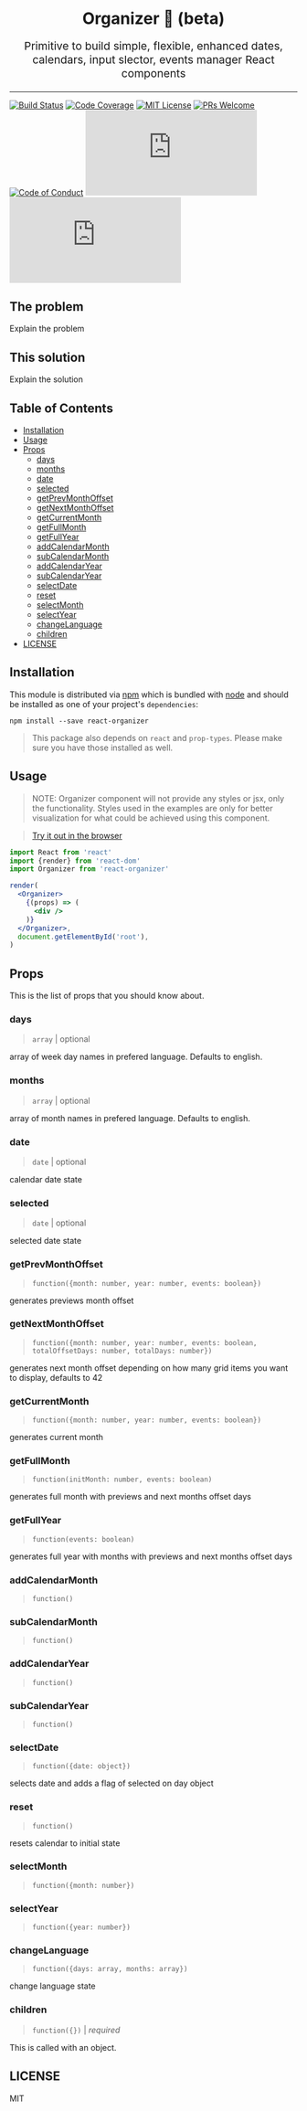<h1 align="center">
  Organizer 📅 (beta)
</h1>
<p align="center" style="font-size: 1.2rem;">Primitive to build simple, flexible, enhanced dates, calendars, input slector, events manager React components</p>

<hr />

[![Build Status][build-badge]][build]
[![Code Coverage][coverage-badge]][coverage]
[![MIT License][license-badge]][license]
[![PRs Welcome][prs-badge]][prs] 
[![Code of Conduct][coc-badge]][coc]
[![size][size-badge]][unpkg-dist] [![gzip size][gzip-badge]][unpkg-dist]

## The problem

Explain the problem

## This solution

Explain the solution

## Table of Contents

<!-- START doctoc generated TOC please keep comment here to allow auto update -->
<!-- DON'T EDIT THIS SECTION, INSTEAD RE-RUN doctoc TO UPDATE -->

- [Installation](#installation)
- [Usage](#usage)
- [Props](#props)
  - [days](#days)
  - [months](#months)
  - [date](#date)
  - [selected](#selected)
  - [getPrevMonthOffset](#getprevmonthoffset)
  - [getNextMonthOffset](#getnextmonthoffset)
  - [getCurrentMonth](#getcurrentmonth)
  - [getFullMonth](#getfullmonth)
  - [getFullYear](#getfullyear)
  - [addCalendarMonth](#addcalendarmonth)
  - [subCalendarMonth](#subcalendarmonth)
  - [addCalendarYear](#addcalendaryear)
  - [subCalendarYear](#subcalendaryear)
  - [selectDate](#selectdate)
  - [reset](#reset)
  - [selectMonth](#selectmonth)
  - [selectYear](#selectyear)
  - [changeLanguage](#changelanguage)
  - [children](#children)
- [LICENSE](#license)

<!-- END doctoc generated TOC please keep comment here to allow auto update -->

## Installation

This module is distributed via [npm][npm] which is bundled with [node][node] and
should be installed as one of your project's `dependencies`:

```
npm install --save react-organizer
```

> This package also depends on `react` and `prop-types`. Please make sure you have those installed as well.

## Usage

> NOTE: Organizer component will not provide any styles or jsx, only the functionality. Styles used in the examples are only for better visualization for what could be achieved using this component.

> [Try it out in the browser](https://codesandbox.io/s/github/davidalekna/organizer-examples)

```jsx
import React from 'react'
import {render} from 'react-dom'
import Organizer from 'react-organizer'

render(
  <Organizer>
    {(props) => (
      <div />
    )}
  </Organizer>,
  document.getElementById('root'),
)
```

## Props

This is the list of props that you should know about. 

### days

> `array` | optional

array of week day names in prefered language. Defaults to english.

### months

> `array` | optional

array of month names in prefered language. Defaults to english.

### date

> `date` | optional

calendar date state

### selected

> `date` | optional

selected date state

### getPrevMonthOffset

> `function({month: number, year: number, events: boolean})` 

generates previews month offset

### getNextMonthOffset

> `function({month: number, year: number, events: boolean, totalOffsetDays: number, totalDays: number})`

generates next month offset depending on how many grid items you want to display, defaults to 42

### getCurrentMonth

> `function({month: number, year: number, events: boolean})` 

generates current month

### getFullMonth

> `function(initMonth: number, events: boolean)` 

generates full month with previews and next months offset days

### getFullYear

> `function(events: boolean)` 

generates full year with months with previews and next months offset days

### addCalendarMonth

> `function()` 

### subCalendarMonth

> `function()`  

### addCalendarYear

> `function()` 

### subCalendarYear

> `function()` 

### selectDate

> `function({date: object})` 

selects date and adds a flag of selected on day object

### reset

> `function()` 

resets calendar to initial state

### selectMonth

> `function({month: number})` 

### selectYear

> `function({year: number})` 

### changeLanguage

> `function({days: array, months: array})` 

change language state

### children

> `function({})` | _required_

This is called with an object. 

## LICENSE

MIT

[npm]: https://www.npmjs.com/
[node]: https://nodejs.org
[build-badge]: https://travis-ci.org/davidalekna/react-organizer.svg?style=flat-square
[build]: https://travis-ci.org/davidalekna/react-organizer
[coverage-badge]: https://codecov.io/gh/davidalekna/react-organizer/branch/master/graph/badge.svg?style=flat-square
[coverage]: https://codecov.io/gh/davidalekna/react-organizer
[license-badge]: https://img.shields.io/npm/l/downshift.svg?style=flat-square
[license]: https://github.com/davidalekna/react-organizer/blob/master/LICENSE
[prs-badge]: https://img.shields.io/badge/PRs-welcome-brightgreen.svg?style=flat-square
[prs]: http://makeapullrequest.com
[coc-badge]: https://img.shields.io/badge/code%20of-conduct-ff69b4.svg?style=flat-square
[coc]: https://github.com/davidalekna/react-organizer/blob/master/CODE_OF_CONDUCT.md
[react-badge]: https://img.shields.io/badge/%E2%9A%9B%EF%B8%8F-(p)react-00d8ff.svg?style=flat-square
[react]: https://facebook.github.io/react/
[gzip-badge]: http://img.badgesize.io/https://unpkg.com/downshift/dist/downshift.umd.min.js?compression=gzip&label=gzip%20size&style=flat-square
[size-badge]: http://img.badgesize.io/https://unpkg.com/downshift/dist/downshift.umd.min.js?label=size&style=flat-square
[unpkg-dist]: https://unpkg.com/react-organizer/dist/
[use-a-render-prop]: https://cdb.reacttraining.com/use-a-render-prop-50de598f11ce